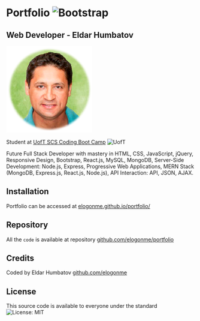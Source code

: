 # Portfolio ![Bootstrap](https://img.shields.io/badge/Made%20with-Bootstrap-blue)

## Web Developer - Eldar Humbatov 

![Eldar Humbatov](assets/img/eldar.png)

Student at [UofT SCS Coding Boot Camp](https://bootcamp.learn.utoronto.ca/coding/landing-ftpt/)
![UofT](https://cdn.utorontobootcamp.com/wp-content/themes/UOFT-V3.5/media/img/school_logo.svg)

Future Full Stack Developer with mastery in HTML, CSS, JavaScript, jQuery, Responsive Design, Bootstrap, React.js, MySQL, MongoDB, Server-Side Development: Node.js, Express, Progressive Web Applications, MERN Stack (MongoDB, Express.js, React.js, Node.js), API Interaction: API, JSON, AJAX.

## Installation

Portfolio can be accessed at [elogonme.github.io/portfolio/](https://elogonme.github.io/portfolio/)

## Repository

All the `code` is available at repository [github.com/elogonme/portfolio](https://github.com/elogonme/portfolio)

## Credits

Coded by Eldar Humbatov [github.com/elogonme](https://github.com/elogonme)

## License

This source code is available to everyone under the standard ![License: MIT](https://img.shields.io/badge/License-MIT-yellow.svg)